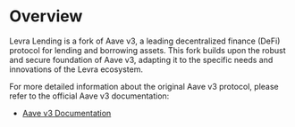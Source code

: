 # Overview

Levra Lending is a fork of Aave v3, a leading decentralized finance (DeFi) protocol for lending and borrowing assets. This fork builds upon the robust and secure foundation of Aave v3, adapting it to the specific needs and innovations of the Levra ecosystem.

For more detailed information about the original Aave v3 protocol, please refer to the official Aave v3 documentation:

- [Aave v3 Documentation](https://aave.com/docs/developers/aave-v3/overview)
